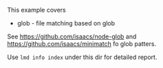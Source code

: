 This example covers

  * glob - file matching based on glob

See https://github.com/isaacs/node-glob and https://github.com/isaacs/minimatch fo glob patters.

Use `lmd info index` under this dir for detailed report.

